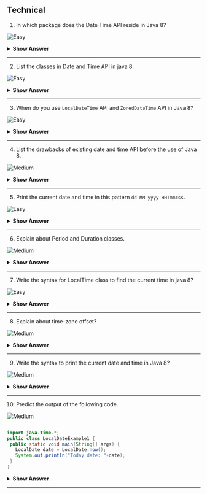 ## Technical
1. In which package does the Date Time API reside in Java 8?

![Easy](https://raw.githubusercontent.com/revaturelabs/interviewquestions/aef8eff919a3b083089641381ed9a9101ed21fba/ComplexityTags/simple%20(2).svg)

<details markdown="1"><summary><b> Show Answer </b></summary>
 
>Newly introduced Data Time API will be included in the <code>java.time </code> package

</details>

--- 


2. List the classes in Date and Time API in java 8.

![Easy](https://raw.githubusercontent.com/revaturelabs/interviewquestions/aef8eff919a3b083089641381ed9a9101ed21fba/ComplexityTags/simple%20(2).svg)

<details markdown="1"><summary><b> Show Answer </b></summary>
 
<blockquote markdown="1">
 
- `LocalDateTime` API - Simplified form of date - time API without any complexities.
- `ZonedDateTime` API - Special form of date - time API  with varaiations.

 </blockquote>
  
</details>

--- 

3. When do you use `LocalDateTime` API and `ZonedDateTime` API in Java 8?

![Easy](https://raw.githubusercontent.com/revaturelabs/interviewquestions/aef8eff919a3b083089641381ed9a9101ed21fba/ComplexityTags/simple%20(2).svg)

<details markdown="1"><summary><b> Show Answer </b></summary>

 <blockquote markdown="1">

- `LocalDateTime` API - It can be used when there is no need for time zones.
- `ZonedDateTime` API - It can be used when we need to consider time zones.
  
 </blockquote>

</details>

--- 


4. List the drawbacks of existing date and time API before the use of Java 8.

![Medium](https://raw.githubusercontent.com/revaturelabs/interviewquestions/aef8eff919a3b083089641381ed9a9101ed21fba/ComplexityTags/Medium%20(2).svg)

<details markdown="1"><summary><b> Show Answer </b></summary>
 
  <blockquote markdown="1">
 
- It is not thread safe.
- It was poorly designed with less number of features.
- Need to write a seperate code for handling time zone logic in older version. 

    </blockquote>
 
</details>

--- 

5. Print the current date and time in this pattern `dd-MM-yyyy HH:mm:ss`.

![Easy](https://raw.githubusercontent.com/revaturelabs/interviewquestions/aef8eff919a3b083089641381ed9a9101ed21fba/ComplexityTags/simple%20(2).svg)
 
<details markdown="1"><summary><b> Show Answer </b></summary>
 
 <blockquote markdown="1">
  
```java  
import java.time.LocalDateTime;
import java.time.format.DateTimeFormatter;
public class test3 {
 public static void main(String[] args) {    
        DateTimeFormatter pattern = DateTimeFormatter.ofPattern("dd-MM-yyyy HH:mm:ss");         
        System.out.println(LocalDateTime.now().format(pattern));
 }
}
```
  
 </blockquote>
 
 <details markdown="1"><summary><b> Explanation </b></summary>
  
  <blockquote markdown="1">
 
 - `LocalDateTime.now()` -this gives the current date and time in this format `2022-08-10T17:27:20.016675200`
 -  To convert the date and time in the given format we use `DateTimeFormatter` class.
 -  `ofPattern` is to define the pattern.
 -  `format`- to format the date and time in the pattern mentioned.
 
 </blockquote>
  
</details>
 
 </details>

--- 

6. Explain about Period and Duration classes.

![Medium](https://raw.githubusercontent.com/revaturelabs/interviewquestions/aef8eff919a3b083089641381ed9a9101ed21fba/ComplexityTags/Medium%20(2).svg)

<details markdown="1"><summary><b> Show Answer </b></summary>
 
  <blockquote markdown="1">

 - <code>Period</code> handles date based amount of time . 
  - Example : "3 months and 1 day"
 - <code> Duration </code>handles time based amount of time (measured in terms of time).
  - Example : "3 seconds and 3 nanoseconds".
   
    </blockquote>

</details>

--- 

7. Write the syntax for LocalTime class to find the current time in java 8?

![Easy](https://raw.githubusercontent.com/revaturelabs/interviewquestions/aef8eff919a3b083089641381ed9a9101ed21fba/ComplexityTags/simple%20(2).svg)

<details markdown="1"><summary><b> Show Answer </b></summary>
 
 <blockquote markdown="1">

```java
LocalTime time = LocalTime.now();  
```
  
</blockquote>
 
</details>
 
 --- 

 
8. Explain about time-zone offset?

![Medium](https://raw.githubusercontent.com/revaturelabs/interviewquestions/aef8eff919a3b083089641381ed9a9101ed21fba/ComplexityTags/Medium%20(2).svg)

<details markdown="1"><summary><b> Show Answer </b></summary>
 
 <blockquote markdown="1">

- Its is an amount of time that a time -zone varies from Greenwich/UTC. 
- It is measured in fixed number of hours and minutes.
  
 </blockquote>

</details>

--- 

9. Write the syntax to print the current date and time in Java 8?

![Medium](https://raw.githubusercontent.com/revaturelabs/interviewquestions/aef8eff919a3b083089641381ed9a9101ed21fba/ComplexityTags/Medium%20(2).svg)

<details markdown="1"><summary><b> Show Answer </b></summary>
 
 <blockquote markdown="1">

```java
LocalTime currentTime = LocalTime.now(); 

LocalDate currentDate = LocalDate.now();

LocalDateTime currentDateTime = LocalDateTime.now(); 
```

 </blockquote>
 
</details>

--- 

10. Predict the output of the following code.

![Medium](https://raw.githubusercontent.com/revaturelabs/interviewquestions/aef8eff919a3b083089641381ed9a9101ed21fba/ComplexityTags/Medium%20(2).svg)

 ``` java

import java.time.*;    
public class LocalDateExample1 {    
  public static void main(String[] args) {    
    LocalDate date = LocalDate.now();   
    System.out.println("Today date: "+date);    
  }    
}

```

<details markdown="1"><summary><b> Show Answer </b></summary>
 
  <blockquote markdown="1">
   
   Current date will be displayed.
   
  </blockquote>
   
<details markdown="1"><summary><b> Explanation </b></summary>
 
 <blockquote markdown="1">
 
<code>LocalDate</code> class resides in <code>java.time</code> package and the factory method <code>now()</code> will display the current date. 
   
 </blockquote>

</details>
 
 </details>

--- 



